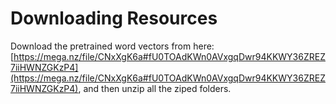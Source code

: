 # Downloading Resources

Download the pretrained word vectors from here: [https://mega.nz/file/CNxXgK6a#fU0TOAdKWn0AVxgqDwr94KKWY36ZREZ7iiHWNZGKzP4](https://mega.nz/file/CNxXgK6a#fU0TOAdKWn0AVxgqDwr94KKWY36ZREZ7iiHWNZGKzP4), and then unzip all the ziped folders.